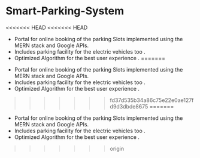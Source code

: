# Smart-Parking-System
<<<<<<< HEAD
<<<<<<< HEAD

- Portal for online booking of the parking Slots implemented using the MERN stack and Google APIs.
- Includes parking facility for the electric vehicles too .
- Optimized Algorithm for the best user experience .
=======
* Portal for online booking of the parking Slots implemented using the MERN stack and Google APIs.
* Includes parking facility for the electric vehicles too . 
* Optimized Algorithm for the best user experience .
>>>>>>> fd37d535b34a86c75e22e0ae127fd9d3dbde8675
=======
* Portal for online booking of the parking Slots implemented using the MERN stack and Google APIs.
* Includes parking facility for the electric vehicles too . 
* Optimized Algorithm for the best user experience .
>>>>>>> origin
